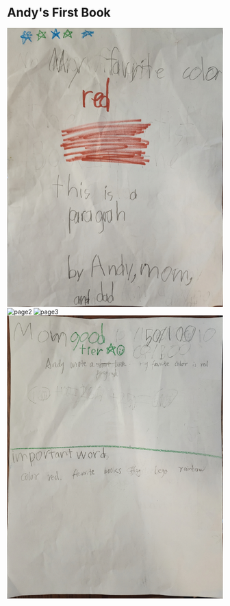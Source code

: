 # Andy's First Book
![page1](page1.jpg)
![page2](page2.jpg)
![page3](page3.jpg)
![page4](page4.jpg)
